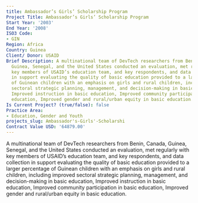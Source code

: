 ```yaml
---
title: Ambassador’s Girls’ Scholarship Program
Project Title: Ambassador’s Girls’ Scholarship Program
Start Year: '2003'
End Year: '2008'
ISO3 Code:
- GIN
Region: Africa
Country: Guinea
Client/ Donor: USAID
Brief Description: A multinational team of DevTech researchers from Benin, Canada,
  Guinea, Senegal, and the United States conducted an evaluation, met regularly with
  key members of USAID’s education team, and key respondents, and data collection
  in support evaluating the quality of basic education provided to a larger percentage
  of Guinean children with an emphasis on girls and rural children, including improved
  sectoral strategic planning, management, and decision-making in basic education,
  Improved instruction in basic education, Improved community participation in basic
  education, Improved gender and rural/urban equity in basic education.
Is Current Project? (true/false): false
Practice Area:
- Education, Gender and Youth
projects_slug: Ambassador's-Girls'-Scholarshi
Contract Value USD: '64879.00'
---
```


A multinational team of DevTech researchers from Benin, Canada, Guinea, Senegal, and the United States conducted an evaluation, met regularly with key members of USAID’s education team, and key respondents, and data collection in support evaluating the quality of basic education provided to a larger percentage of Guinean children with an emphasis on girls and rural children, including improved sectoral strategic planning, management, and decision-making in basic education, Improved instruction in basic education, Improved community participation in basic education, Improved gender and rural/urban equity in basic education.